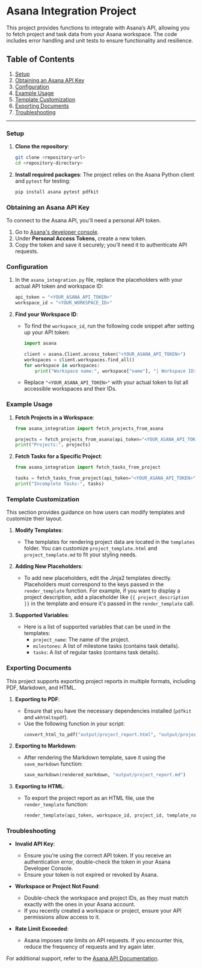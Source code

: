 # Asana Integration Project

This project provides functions to integrate with Asana’s API, allowing you to fetch project and task data from your Asana workspace. The code includes error handling and unit tests to ensure functionality and resilience.

## Table of Contents
1. [Setup](#setup)
2. [Obtaining an Asana API Key](#obtaining-an-asana-api-key)
3. [Configuration](#configuration)
4. [Example Usage](#example-usage)
5. [Template Customization](#template-customization)
6. [Exporting Documents](#exporting-documents)
7. [Troubleshooting](#troubleshooting)

---

### Setup

1. **Clone the repository**:
   ```bash
   git clone <repository-url>
   cd <repository-directory>
   ```

2. **Install required packages**:
   The project relies on the Asana Python client and `pytest` for testing:
   ```bash
   pip install asana pytest pdfkit
   ```

### Obtaining an Asana API Key

To connect to the Asana API, you'll need a personal API token.

1. Go to [Asana's developer console](https://app.asana.com/0/developer-console).
2. Under **Personal Access Tokens**, create a new token.
3. Copy the token and save it securely; you’ll need it to authenticate API requests.

### Configuration

1. In the `asana_integration.py` file, replace the placeholders with your actual API token and workspace ID:
   ```python
   api_token = "<YOUR_ASANA_API_TOKEN>"
   workspace_id = "<YOUR_WORKSPACE_ID>"
   ```

2. **Find your Workspace ID**:
   - To find the `workspace_id`, run the following code snippet after setting up your API token:
     ```python
     import asana

     client = asana.Client.access_token("<YOUR_ASANA_API_TOKEN>")
     workspaces = client.workspaces.find_all()
     for workspace in workspaces:
         print("Workspace name:", workspace["name"], "| Workspace ID:", workspace["gid"])
     ```
   - Replace `"<YOUR_ASANA_API_TOKEN>"` with your actual token to list all accessible workspaces and their IDs.

### Example Usage

1. **Fetch Projects in a Workspace**:
   ```python
   from asana_integration import fetch_projects_from_asana

   projects = fetch_projects_from_asana(api_token="<YOUR_ASANA_API_TOKEN>", workspace_id="<YOUR_WORKSPACE_ID>")
   print("Projects:", projects)
   ```

2. **Fetch Tasks for a Specific Project**:
   ```python
   from asana_integration import fetch_tasks_from_project

   tasks = fetch_tasks_from_project(api_token="<YOUR_ASANA_API_TOKEN>", project_id="<PROJECT_ID>", status_filter="incomplete")
   print("Incomplete Tasks:", tasks)
   ```

### Template Customization

This section provides guidance on how users can modify templates and customize their layout.

1. **Modify Templates**:
   - The templates for rendering project data are located in the `templates` folder. You can customize `project_template.html` and `project_template.md` to fit your styling needs.

2. **Adding New Placeholders**:
   - To add new placeholders, edit the Jinja2 templates directly. Placeholders must correspond to the keys passed in the `render_template` function. For example, if you want to display a project description, add a placeholder like `{{ project_description }}` in the template and ensure it's passed in the `render_template` call.

3. **Supported Variables**:
   - Here is a list of supported variables that can be used in the templates:
     - `project_name`: The name of the project.
     - `milestones`: A list of milestone tasks (contains task details).
     - `tasks`: A list of regular tasks (contains task details).

### Exporting Documents

This project supports exporting project reports in multiple formats, including PDF, Markdown, and HTML.

1. **Exporting to PDF**:
   - Ensure that you have the necessary dependencies installed (`pdfkit` and `wkhtmltopdf`).
   - Use the following function in your script:
     ```python
     convert_html_to_pdf("output/project_report.html", "output/project_report.pdf")
     ```

2. **Exporting to Markdown**:
   - After rendering the Markdown template, save it using the `save_markdown` function:
     ```python
     save_markdown(rendered_markdown, "output/project_report.md")
     ```

3. **Exporting to HTML**:
   - To export the project report as an HTML file, use the `render_template` function:
     ```python
     render_template(api_token, workspace_id, project_id, template_name="project_template.html", output_format="html")
     ```

### Troubleshooting

- **Invalid API Key**:
  - Ensure you’re using the correct API token. If you receive an authentication error, double-check the token in your Asana Developer Console.
  - Ensure your token is not expired or revoked by Asana.

- **Workspace or Project Not Found**:
  - Double-check the workspace and project IDs, as they must match exactly with the ones in your Asana account.
  - If you recently created a workspace or project, ensure your API permissions allow access to it.

- **Rate Limit Exceeded**:
  - Asana imposes rate limits on API requests. If you encounter this, reduce the frequency of requests and try again later.

For additional support, refer to the [Asana API Documentation](https://developers.asana.com/docs/).

